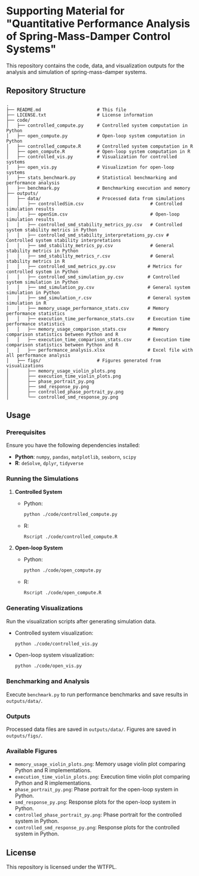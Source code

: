 # Supporting Material for "Quantitative Performance Analysis of Spring-Mass-Damper Control Systems"

This repository contains the code, data, and visualization outputs for the analysis and simulation of spring-mass-damper systems.

## Repository Structure

```plaintext
.
├── README.md                     # This file
├── LICENSE.txt                   # License information
├── code/
│   ├── controlled_compute.py     # Controlled system computation in Python
│   ├── open_compute.py           # Open-loop system computation in Python
│   ├── controlled_compute.R      # Controlled system computation in R
│   ├── open_compute.R            # Open-loop system computation in R
│   ├── controlled_vis.py         # Visualization for controlled systems
│   ├── open_vis.py               # Visualization for open-loop systems
│   ├── stats_benchmark.py        # Statistical benchmarking and performance analysis
│   ├── benchmark.py              # Benchmarking execution and memory
├── outputs/
│   ├── data/                     # Processed data from simulations
│   │   ├── controlledSim.csv                         # Controlled simulation results
│   │   ├── openSim.csv                               # Open-loop simulation results
│   │   ├── controlled_smd_stability_metrics_py.csv   # Controlled system stability metrics in Python
│   │   ├── controlled_smd_stability_interpretations_py.csv # Controlled system stability interpretations
│   │   ├── smd_stability_metrics_py.csv              # General stability metrics in Python
│   │   ├── smd_stability_metrics_r.csv               # General stability metrics in R
│   │   ├── controlled_smd_metrics_py.csv            # Metrics for controlled system in Python
│   │   ├── controlled_smd_simulation_py.csv         # Controlled system simulation in Python
│   │   ├── smd_simulation_py.csv                    # General system simulation in Python
│   │   ├── smd_simulation_r.csv                     # General system simulation in R
│   │   ├── memory_usage_performance_stats.csv       # Memory performance statistics
│   │   ├── execution_time_performance_stats.csv     # Execution time performance statistics
│   │   ├── memory_usage_comparison_stats.csv        # Memory comparison statistics between Python and R
│   │   ├── execution_time_comparison_stats.csv      # Execution time comparison statistics between Python and R
│   │   ├── performance_analysis.xlsx                # Excel file with all performance analysis
│   ├── figs/                     # Figures generated from visualizations
│       ├── memory_usage_violin_plots.png
│       ├── execution_time_violin_plots.png
│       ├── phase_portrait_py.png
│       ├── smd_response_py.png
│       ├── controlled_phase_portrait_py.png
│       └── controlled_smd_response_py.png
```

## Usage

### Prerequisites
Ensure you have the following dependencies installed:

- **Python**: `numpy`, `pandas`, `matplotlib`, `seaborn`, `scipy`
- **R**: `deSolve`, `dplyr`, `tidyverse`

### Running the Simulations

1. **Controlled System**  
   - Python:  
     ```bash
     python ./code/controlled_compute.py
     ```
   - R:  
     ```bash
     Rscript ./code/controlled_compute.R
     ```

2. **Open-loop System**  
   - Python:  
     ```bash
     python ./code/open_compute.py
     ```
   - R:  
     ```bash
     Rscript ./code/open_compute.R
     ```

### Generating Visualizations

Run the visualization scripts after generating simulation data.

- Controlled system visualization:  
  ```bash
  python ./code/controlled_vis.py
  ```
- Open-loop system visualization:  
  ```bash
  python ./code/open_vis.py
  ```

### Benchmarking and Analysis

Execute `benchmark.py` to run performance benchmarks and save results in `outputs/data/`.

### Outputs
Processed data files are saved in `outputs/data/`. Figures are saved in `outputs/figs/`.

### Available Figures

- `memory_usage_violin_plots.png`: Memory usage violin plot comparing Python and R implementations.
- `execution_time_violin_plots.png`: Execution time violin plot comparing Python and R implementations.
- `phase_portrait_py.png`: Phase portrait for the open-loop system in Python.
- `smd_response_py.png`: Response plots for the open-loop system in Python.
- `controlled_phase_portrait_py.png`: Phase portrait for the controlled system in Python.
- `controlled_smd_response_py.png`: Response plots for the controlled system in Python.

## License
This repository is licensed under the WTFPL.
